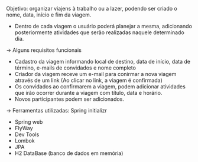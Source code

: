 Objetivo: organizar viajens à trabalho ou a lazer, podendo ser criado o nome, data, início e fim da viagem.

- Dentro de cada viagem o usuário poderá planejar a mesma, adicionando posteriormente atividades que serão realizadas naquele determinado dia.

-> Alguns requisitos funcionais
  - Cadastro da viagem informando local de destino, data de início, data de término, e-mails de convidados e nome completo
  - Criador da viagem receve um e-mail para conirmar a nova viagem através de um link (Ao clicar no link, a viagem é confirmada)
  - Os convidados ao confirmarem a viagem, podem adicionar atividades que irão ocorrer durante a viagem com título, data e horário.
  - Novos participantes podem ser adicionados.

-> Ferramentas utilizadas: Spring initializr
  - Spring web
  - FlyWay
  - Dev Tools
  - Lombok
  - JPA
  - H2 DataBase (banco de dados em memória)
